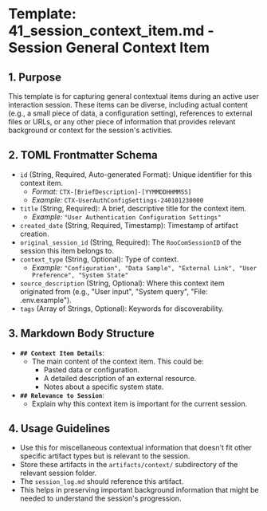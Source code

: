 # Template: 41_session_context_item.md - Session General Context Item

## 1. Purpose

This template is for capturing general contextual items during an active user interaction session. These items can be diverse, including actual content (e.g., a small piece of data, a configuration setting), references to external files or URLs, or any other piece of information that provides relevant background or context for the session's activities.

## 2. TOML Frontmatter Schema

*   `id` (String, Required, Auto-generated Format): Unique identifier for this context item.
    *   *Format:* `CTX-[BriefDescription]-[YYMMDDHHMMSS]`
    *   *Example:* `CTX-UserAuthConfigSettings-240101230000`
*   `title` (String, Required): A brief, descriptive title for the context item.
    *   *Example:* `"User Authentication Configuration Settings"`
*   `created_date` (String, Required, Timestamp): Timestamp of artifact creation.
*   `original_session_id` (String, Required): The `RooComSessionID` of the session this item belongs to.
*   `context_type` (String, Optional): Type of context.
    *   *Example:* `"Configuration", "Data Sample", "External Link", "User Preference", "System State"`
*   `source_description` (String, Optional): Where this context item originated from (e.g., "User input", "System query", "File: .env.example").
*   `tags` (Array of Strings, Optional): Keywords for discoverability.

## 3. Markdown Body Structure

*   **`## Context Item Details`**:
    *   The main content of the context item. This could be:
        *   Pasted data or configuration.
        *   A detailed description of an external resource.
        *   Notes about a specific system state.
*   **`## Relevance to Session`**:
    *   Explain why this context item is important for the current session.

## 4. Usage Guidelines

*   Use this for miscellaneous contextual information that doesn't fit other specific artifact types but is relevant to the session.
*   Store these artifacts in the `artifacts/context/` subdirectory of the relevant session folder.
*   The `session_log.md` should reference this artifact.
*   This helps in preserving important background information that might be needed to understand the session's progression.

